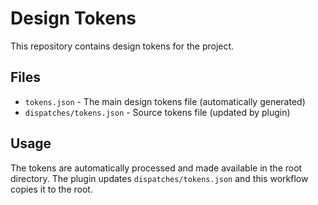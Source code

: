 # Design Tokens

This repository contains design tokens for the project.

## Files

- `tokens.json` - The main design tokens file (automatically generated)
- `dispatches/tokens.json` - Source tokens file (updated by plugin)

## Usage

The tokens are automatically processed and made available in the root directory.
The plugin updates `dispatches/tokens.json` and this workflow copies it to the root.
